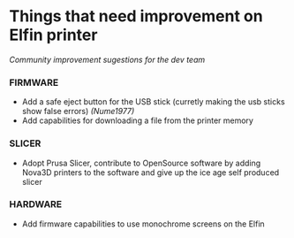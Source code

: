 # Things that need improvement on Elfin printer
*Community improvement sugestions for the dev team*

### FIRMWARE

- Add a safe eject button for the USB stick (curretly making the usb sticks show false errors) *(Nume1977)*
- Add capabilities for downloading a file from the printer memory

### SLICER

- Adopt Prusa Slicer, contribute to OpenSource software by adding Nova3D printers to the software and give up the ice age self produced slicer

### HARDWARE

- Add firmware capabilities to use monochrome screens on the Elfin
